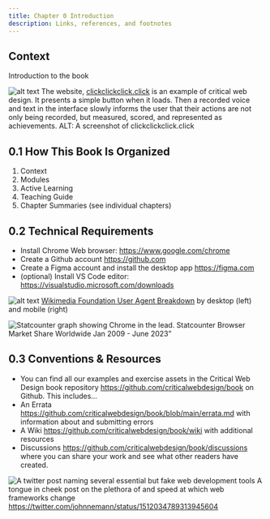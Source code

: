 ```yaml
---
title: Chapter 0 Introduction
description: Links, references, and footnotes
---
```





## Context

Introduction to the book

![alt text](images/00/00-01-clickclickclick.png) 
The website, [clickclickclick.click](https://clickclickclick.click) is an example of critical web design. It presents a simple button when it loads. Then a recorded voice and text in the interface slowly informs the user that their actions are not only being recorded, but measured, scored, and represented as achievements. 
ALT: A screenshot of clickclickclick.click



## 0.1 How This Book Is Organized

1. Context
1. Modules
1. Active Learning
1. Teaching Guide
1. Chapter Summaries (see individual chapters)


## 0.2 Technical Requirements

- Install Chrome Web browser: https://www.google.com/chrome
- Create a Github account https://github.com
- Create a Figma account and install the desktop app https://figma.com 
- (optional) Install VS Code editor: https://visualstudio.microsoft.com/downloads

![alt text](images/00/00-03-agents-202307-compare-pie.png) 
[Wikimedia Foundation User Agent Breakdown](https://analytics.wikimedia.org/dashboards/browsers) by desktop (left) and mobile (right)

![Statcounter graph showing Chrome in the lead.](images/00/00-04-agents-202307-statcounter.png)
Statcounter Browser Market Share Worldwide Jan 2009 - June 2023” 




## 0.3 Conventions & Resources

- You can find all our examples and exercise assets in the Critical Web Design book repository https://github.com/criticalwebdesign/book on Github. This includes...
- An Errata https://github.com/criticalwebdesign/book/blob/main/errata.md with information about and submitting errors
- A Wiki https://github.com/criticalwebdesign/book/wiki with additional resources
- Discussions https://github.com/criticalwebdesign/book/discussions where you can share your work and see what other readers have created. 

![A twitter post naming several essential but fake web development tools](images/00/00-05-popular-frameworks.png)
A tongue in cheek post on the plethora of and speed at which web frameworks change https://twitter.com/johnnemann/status/1512034789313945604 